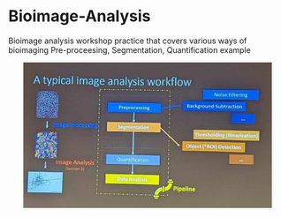 # Bioimage-Analysis
Bioimage analysis workshop practice that covers various ways of bioimaging Pre-proceesing, Segmentation, Quantification example

<p align="center">
  <img src="bioimaging_workflow.jpeg" width="450" title="Bioimaging Workflow">
</p>
